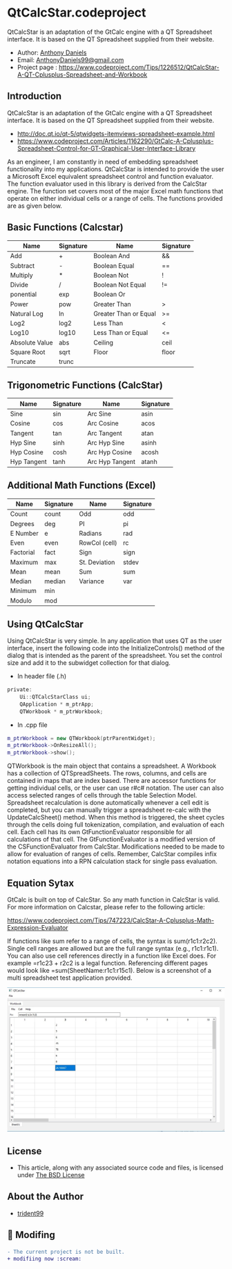 # QtCalcStar.codeproject

QtCalcStar is an adaptation of the GtCalc engine with a QT Spreadsheet interface. It is based on the QT Spreadsheet supplied from their website.

- Author: [Anthony Daniels](https://www.codeproject.com/Members/trident99)
- Email: AnthonyDaniels99@gmail.com
- Project page : https://www.codeproject.com/Tips/1226512/QtCalcStar-A-QT-Cplusplus-Spreadsheet-and-Workbook

## Introduction

QtCalcStar is an adaptation of the GtCalc engine with a QT Spreadsheet interface. It is based on the QT Spreadsheet supplied from their website.

- http://doc.qt.io/qt-5/qtwidgets-itemviews-spreadsheet-example.html
- https://www.codeproject.com/Articles/1162290/GtCalc-A-Cplusplus-Spreadsheet-Control-for-GT-Graphical-User-Interface-Library

As an engineer, I am constantly in need of embedding spreadsheet functionality into my applications. QtCalcStar is intended to provide the user a Microsoft Excel equivalent spreadsheet control and function evaluator. The function evaluator used in this library is derived from the CalcStar engine. The function set covers most of the major Excel math functions that operate on either individual cells or a range of cells. The functions provided are as given below.

## Basic Functions (Calcstar)

| Name           | Signature | Name                  | Signature |
|----------------|-----------|-----------------------|-----------|
| Add            | +         | Boolean And           | &&        |
| Subtract       | -         | Boolean Equal         | ==        |
| Multiply       | *         | Boolean Not           | !         |
| Divide         | /         | Boolean Not Equal     | !=        |
| ponential      | exp       | Boolean Or            | ||        |
| Power          | pow       | Greater Than          | >         |
| Natural Log    | ln        | Greater Than or Equal | >=        |
| Log2           | log2      | Less Than             | <         |
| Log10          | log10     | Less Than or Equal    | <=        |
| Absolute Value | abs       | Ceiling               | ceil      |
| Square Root    | sqrt      | Floor                 | floor     |
| Truncate       | trunc     |                       |           |

## Trigonometric Functions (CalcStar)

| Name        | Signature | Name            | Signature |
|-------------|-----------|-----------------|-----------|
| Sine        | sin       | Arc Sine        | asin      |
| Cosine      | cos       | Arc Cosine      | acos      |
| Tangent     | tan       | Arc Tangent     | atan      |
| Hyp Sine    | sinh      | Arc Hyp Sine    | asinh     |
| Hyp Cosine  | cosh      | Arc Hyp Cosine  | acosh     |
| Hyp Tangent | tanh      | Arc Hyp Tangent | atanh     |

## Additional Math Functions (Excel)

| Name      | Signature | Name          | Signature |
|-----------|-----------|---------------|-----------|
| Count     | count     | Odd           | odd       |
| Degrees   | deg       | PI            | pi        |
| E Number  | e         | Radians       | rad       |
| Even      | even      | RowCol (cell) | rc        |
| Factorial | fact      | Sign          | sign      |
| Maximum   | max       | St. Deviation | stdev     |
| Mean      | mean      | Sum           | sum       |
| Median    | median    | Variance      | var       |
| Minimum   | min       |               |           |
| Modulo    | mod       |               |           |

## Using QtCalcStar

Using QtCalcStar is very simple. In any application that uses QT as the user interface, insert the following code into the InitializeControls() method of the dialog that is intended as the parent of the spreadsheet. You set the control size and add it to the subwidget collection for that dialog.

- In header file (.h)
```h
private:
	Ui::QTCalcStarClass ui;
	QApplication * m_ptrApp;
	QTWorkbook * m_ptrWorkbook;
```

- In .cpp file
```cpp
m_ptrWorkbook = new QTWorkbook(ptrParentWidget);
m_ptrWorkbook->OnResizeAll();
m_ptrWorkbook->show();
```

QTWorkbook is the main object that contains a spreadsheet. A Workbook has a collection of QTSpreadSheets. The rows, columns, and cells are contained in maps that are index based. There are accessor functions for getting individual cells, or the user can use r#c# notation. The user can also access selected ranges of cells through the table Selection Model. Spreadsheet recalculation is done automatically whenever a cell edit is completed, but you can manually trigger a spreadsheet re-calc with the UpdateCalcSheet() method. When this method is triggered, the sheet cycles through the cells doing full tokenization, compilation, and evaluation of each cell. Each cell has its own GtFunctionEvaluator responsible for all calculations of that cell. The GtFunctionEvaluator is a modified version of the CSFunctionEvaluator from CalcStar. Modifications needed to be made to allow for evaluation of ranges of cells. Remember, CalcStar compiles infix notation equations into a RPN calculation stack for single pass evaluation.

## Equation Sytax

GtCalc is built on top of CalcStar. So any math function in CalcStar is valid. For more information on Calcstar, please refer to the following article:

https://www.codeproject.com/Tips/747223/CalcStar-A-Cplusplus-Math-Expression-Evaluator

If functions like sum refer to a range of cells, the syntax is sum(r1c1:r2c2). Single cell ranges are allowed but are the full range syntax (e.g., r1c1:r1c1). You can also use cell references directly in a function like Excel does. For example =r1c23 + r2c2 is a legal function. Referencing different pages would look like =sum(SheetName:r1c1:r15c1). Below is a screenshot of a multi spreadsheet test application provided.

![](QTCalcStar/Documentation/QTCalcStar%20Test%20Application%20GUI.jpg)

## License

- This article, along with any associated source code and files, is licensed under [The BSD License](http://www.opensource.org/licenses/bsd-license.php)

## About the Author

- [trident99](https://www.codeproject.com/Members/trident99)

## :construction: Modifing

```diff
- The current project is not be built. 
+ modifiing now :scream:
``` 
